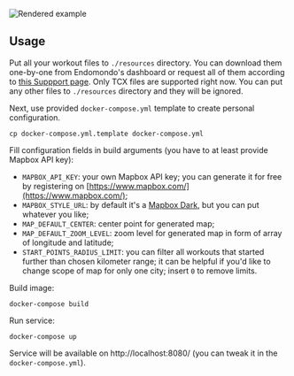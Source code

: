 ![Rendered example](https://i.imgur.com/aA9UgUc.png)

## Usage
Put all your workout files to `./resources` directory. You can download them one-by-one from Endomondo's dashboard or request all of them according to [this Suppport page](https://support.endomondo.com/hc/en-us/articles/360006081933-How-to-download-your-Endomondo-user-data-). Only TCX files are supported right now. You can put any other files to `./resources` directory and they will be ignored.

Next, use provided `docker-compose.yml` template to create personal configuration.
```
cp docker-compose.yml.template docker-compose.yml
```

Fill configuration fields in build arguments (you have to at least provide Mapbox API key):
* `MAPBOX_API_KEY`: your own Mapbox API key; you can generate it for free by registering on [https://www.mapbox.com/](https://www.mapbox.com/);
* `MAPBOX_STYLE_URL`: by default it's a [Mapbox Dark](https://www.mapbox.com/maps/light-dark/), but you can put whatever you like;
* `MAP_DEFAULT_CENTER`: center point for generated map;
* `MAP_DEFAULT_ZOOM_LEVEL`: zoom level for generated map in form of array of longitude and latitude;
* `START_POINTS_RADIUS_LIMIT`: you can filter all workouts that started further than chosen kilometer range; it can be helpful if you'd like to change scope of map for only one city; insert `0` to remove limits.

Build image:
```
docker-compose build
```

Run service:
```
docker-compose up
```

Service will be available on http://localhost:8080/ (you can tweak it in the `docker-compose.yml`).

